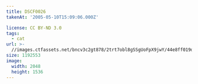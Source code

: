 ```yaml
---
title: DSCF0026
takenAt: '2005-05-10T15:09:06.000Z'

license: CC BY-ND 3.0
tags:
  - cat
url: >-
  //images.ctfassets.net/bncv3c2gt878/2trt7obl8gSSgUoFpX9jwY/44e8ff019d508d76da225d8433c643f0/dscf0026_4559759067_o
size: 1192553
image:
  width: 2048
  height: 1536
---
```

